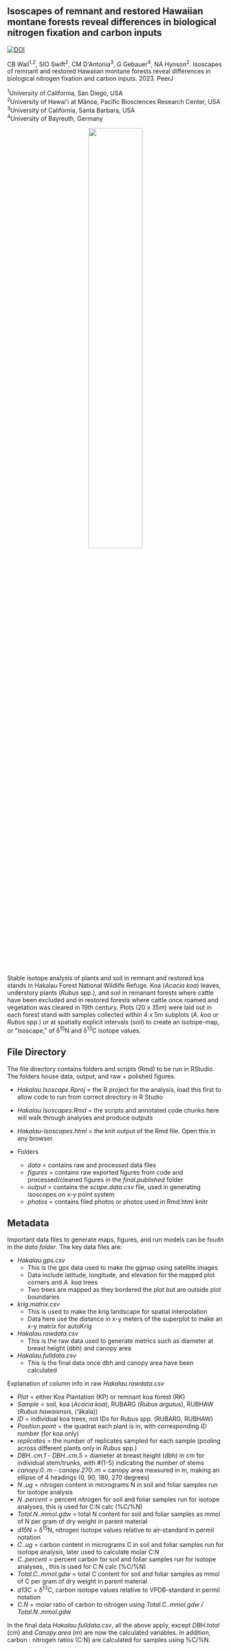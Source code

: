 ## Isoscapes of remnant and restored Hawaiian montane forests reveal differences in biological nitrogen fixation and carbon inputs  

<a href="https://zenodo.org/badge/latestdoi/207899968"><img src="https://zenodo.org/badge/207899968.svg" alt="DOI"></a>

CB Wall<sup>1,2</sup>, SIO Swift<sup>2</sup>, CM D'Antonia<sup>3</sup>, G Gebauer<sup>4</sup>, NA Hynson<sup>2</sup>. Isoscapes of remnant and restored Hawaiian montane forests reveal differences in biological nitrogen fixation and carbon inputs. 2023. PeerJ 

<sup>1</sup>University of California, San Diego, USA  
<sup>2</sup>University of Hawai'i at Mānoa, Pacific Biosciences Research Center, USA  
<sup>3</sup>University of California, Santa Barbara, USA  
<sup>4</sup>University of Bayreuth, Germany   
  
  
<p align="center">
  <img align="center" src="https://github.com/cbwall/Hakalau-Isoscapes/blob/master/photos/Hakalau_forest_figure_small.jpg" width="50%" height="50%">
</p>


Stable isotope analysis of plants and soil in remnant and restored koa stands in Hakalau Forest National Wildlife Refuge. Koa (*Acacia koa*) leaves, understory plants (*Rubus* spp.), and soil in remanant forests where cattle have been excluded and in restored forests where cattle once roamed and vegetation was cleared in 19th century. Plots (20 x 35m) were laid out in each forest stand with samples collected within 4 x 5m subplots (*A. koa* or *Rubus* spp.) or at spatially explicit intervals (soil) to create an isotope-map, or "isoscape," of δ<sup>15</sup>N and δ<sup>13</sup>C isotope values.    

## File Directory  
The file directory contains folders and scripts (Rmd) to be run in RStudio. The folders house data, output, and raw + polished figures.  
   - *Hakalau Isoscape.Rproj* = the R project for the analysis, load this first to allow code to run from correct directory in R Studio
   - *Hakalau Isoscapes.Rmd* = the scripts and annotated code chunks here will walk through analyses and produce outputs
   - *Hakalau-Isoscapes.html* = the knit output of the Rmd file. Open this in any browser.
 
   - Folders
     - *data* = contains raw and processed data files
     - *figures* = contains raw exported figures from code and processed/cleaned figures in the *final.published* folder
     - *output* = contains the *scape.data.csv* file, used in generating isoscopes on x-y point system
     - *photos* = contains filed photos or photos used in Rmd.html knitr

## Metadata
Important data files to generate maps, figures, and run models can be foudn in the *data folder*. The key data files are:  

  - *Hakalau.gps.csv*  
    - This is the gps data used to make the ggmap using satellite images  
    - Data include latitude, longitude, and elevation for the mapped plot corners and *A. koa* trees
    - Two trees are mapped as they bordered the plot but are outside plot boundaries
  - *krig.matrix.csv*  
    - This is used to make the krig landscape for spatial interpolation  
    - Data here use the distance in x-y meters of the superplot to make an x-y matrix for autoKrig
  - *Hakalau.rawdata.csv*   
    - This is the raw data used to generate metrics such as diameter at breast height (dbh) and canopy area  
  - *Hakalau.fulldata.csv*    
    - This is the final data once dbh and canopy area have been calculated  
 
 Explanation of column info in raw *Hakalau.rawdata.csv*
  - *Plot* = either Koa Plantation (KP) or remnant koa forest (RK)
  - *Sample* = soil, koa (*Acacia koa*), RUBARG (*Rubus argutus*), RUBHAW (*Rubus hawaiensis*, (‘ākala))
  - *ID* = individual koa trees, not IDs for Rubus spp. (RUBARG, RUBHAW)
  - *Position.point* = the quadrat each plant is in, with corresponding *ID* number (for koa only)
  - *replicates* = the number of replicates sampled for each sample (pooling across different plants only in *Rubus* spp.)
  - *DBH..cm.1* - *DBH..cm.5* = diameter at breast height (dbh) in cm for individual stem/trunks, with #(1-5) indicating the number of stems
  - *canopy.0..m* - *canopy.270..m* = canopy area measured in m, making an ellipse of 4 headings (0, 90, 180, 270 degrees)
  - *N..ug* = nitrogen content in micrograms N in soil and foliar samples run for isotope analysis
  - *N..percent* = percent nitrogen for soil and foliar samples run for isotope analyses, this is used for C:N calc (%C/%N)
  - *Total.N..mmol.gdw* = total N content for soil and foliar samples as mmol of N per gram of dry weight in parent material
  - *d15N* = δ<sup>15</sup>N, nitrogen isotope values relative to air-standard in permil notation
  - *C..ug* = carbon content in micrograms C in soil and foliar samples run for isotope analysis, later used to calculate molar C:N
  - *C..percent* = percent carbon for soil and foliar samples run for isotope analyses, , this is used for C:N calc (%C/%N)
  - *Total.C..mmol.gdw* = total C content for soil and foliar samples as mmol of C per gram of dry weight in parent material
  - *d13C* = δ<sup>13</sup>C, carbon isotope values relative to VPDB-standard in permil notation
  - *C.N* = molar ratio of carbon to nitrogen using *Total.C..mmol.gdw / Total.N..mmol.gdw*
  
In the final data *Hakalau.fulldata.csv*, all the above apply, except *DBH.total* (cm) and *Canopy.area* (m) are now the calculated variables. In addition, carbon : nitrogen ratios (C:N) are calculated for samples using %C/%N. 
 

